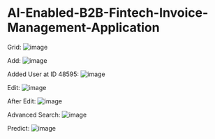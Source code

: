 # AI-Enabled-B2B-Fintech-Invoice-Management-Application
Grid:
![image](https://user-images.githubusercontent.com/79992803/177462970-904fcc3e-4616-4668-8a0d-d41c12afe431.png)

Add: 
![image](https://user-images.githubusercontent.com/79992803/177462980-9e8c73df-8664-421c-bff5-a4af69b746e7.png)

Added User at ID 48595:
![image](https://user-images.githubusercontent.com/79992803/177462985-d195369f-712b-432a-8953-7bc33519305e.png)
 
Edit:
![image](https://user-images.githubusercontent.com/79992803/177462999-3a45c348-36b2-4c93-89c2-cc6565eaeabe.png)

After Edit:
![image](https://user-images.githubusercontent.com/79992803/177463028-6c004a4f-fa97-43a7-bfc0-1c57208006a9.png)
 
Advanced Search:
![image](https://user-images.githubusercontent.com/79992803/177463034-b6b18afd-58b0-4285-87c7-48ec5c577d4a.png)

Predict:
![image](https://user-images.githubusercontent.com/79992803/177463054-8bb3c469-6984-4f49-b38c-703659e4753d.png)

 
